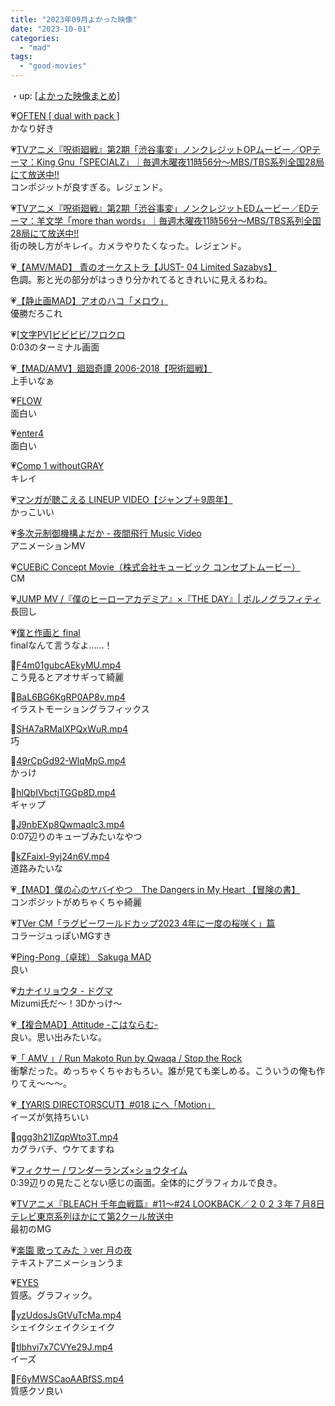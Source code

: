 ```yaml
---
title: "2023年09月よかった映像"
date: "2023-10-01"
categories: 
  - "mad"
tags: 
  - "good-movies"
---
```


<!--more-->

・up: [\[よかった映像まとめ\]](/blog/2023-07-21-good-movies)

💗[OFTEN \[ dual with pack \]](https://youtu.be/H-DCkd0IP90)  
かなり好き

💗[TVアニメ『呪術廻戦』第2期「渋谷事変」ノンクレジットOPムービー／OPテーマ：King Gnu「SPECIALZ」｜毎週木曜夜11時56分～MBS/TBS系列全国28局にて放送中!!](https://youtu.be/5yb2N3pnztU)  
コンポジットが良すぎる。レジェンド。

💗[TVアニメ『呪術廻戦』第2期「渋谷事変」ノンクレジットEDムービー／EDテーマ：羊文学「more than words」｜毎週木曜夜11時56分～MBS/TBS系列全国28局にて放送中!!](https://youtu.be/fR0tqhqM7Yg)  
街の映し方がキレイ。カメラやりたくなった。レジェンド。

💗[【AMV/MAD】 青のオーケストラ【JUST- 04 Limited Sazabys】](https://youtu.be/AdVKCTu_qnQ)  
色調。影と光の部分がはっきり分かれてるときれいに見えるわね。

💗[【静止画MAD】アオのハコ「メロウ」](https://youtu.be/nB8rWN5sLTc)  
優勝だろこれ

💗[\[文字PV\]ビビビビ/フロクロ](https://youtu.be/As28u4ORKLI)  
0:03のターミナル画面

💗[【MAD/AMV】廻廻奇譚 2006-2018【呪術廻戦】](https://youtu.be/G9G-IlJkSjc)  
上手いなぁ

💗[FLOW](https://youtu.be/emqL_PXLQlg)  
面白い

💗[enter4](https://youtu.be/YcRhNL1LM8Y)  
面白い

💗[Comp 1 withoutGRAY](https://youtu.be/WE7C-1vtmmM)  
キレイ

💗[マンガが聴こえる LINEUP VIDEO【ジャンプ＋9周年】](https://youtu.be/GDZG0sDjOCI)  
かっこいい

💗[多次元制御機構よだか - 夜間飛行 Music Video](https://youtu.be/vvJGsfkIXY0)  
アニメーションMV

💗[CUEBiC Concept Movie（株式会社キュービック コンセプトムービー）](https://youtu.be/Z7SrU4AEQBk)  
CM

💗[JUMP MV /『僕のヒーローアカデミア』×『THE DAY』| ポルノグラフィティ](https://youtu.be/txrgNDIK2pM)  
長回し

💗[僕と作画と final](https://youtu.be/QnfyiReyP3g)  
finalなんて言うなよ……！

💙[F4m01gubcAEkyMU.mp4](https://x.com/naucie/status/1696085734095204810?s=20)  
こう見るとアオサギって綺麗

💙[BaL6BG6KgRP0AP8v.mp4](https://twitter.com/i/status/1697029186777706544)  
イラストモーショングラフィックス

💙[SHA7aRMalXPQxWuR.mp4](https://twitter.com/i/status/1697855821340958877)  
巧

💙[49rCpGd92-WlqMpG.mp4](https://twitter.com/i/status/1692824512528826806)  
かっけ

💙[hlQbIVbctjTGGp8D.mp4](https://twitter.com/i/status/1699080035716759806)  
ギャップ

💙[J9nbEXp8QwmaqIc3.mp4](https://twitter.com/i/status/1699131536342167645)  
0:07辺りのキューブみたいなやつ

💙[kZFaixl-9yj24n6V.mp4](https://twitter.com/i/status/1699402957115056145)  
道路みたいな

💗[【MAD】僕の心のヤバイやつ　The Dangers in My Heart 【冒険の書】](https://youtu.be/GJ0Ynx2tcBo)  
コンポジットがめちゃくちゃ綺麗

💗[TVer CM「ラグビーワールドカップ2023 4年に一度の桜咲く」篇](https://youtu.be/bbxrqHOXYds)  
コラージュっぽいMGすき

💗[Ping-Pong（卓球） Sakuga MAD](https://youtu.be/3DOzWNmfd6Q)  
良い

💗[カナイリョウタ - ドグマ](https://youtu.be/SdpZM8zqhKo)  
Mizumi氏だ～！3Dかっけ～

💗[【複合MAD】Attitude -こはならむ-](https://youtu.be/a6a8YLDW8uE)  
良い。思い出みたいな。

💗[「 AMV 」/ Run Makoto Run by Qwaqa / Stop the Rock](https://youtu.be/13EoGmVBNhE)  
衝撃だった。めっちゃくちゃおもろい。誰が見ても楽しめる。こういうの俺も作りてえ～～～。

💗[【YARIS DIRECTORSCUT】#018 にへ「Motion」](https://youtu.be/QmhyY_4Bp6U)  
イーズが気持ちいい

💙[qgg3h21lZqpWto3T.mp4](https://x.com/zactunnn/status/1703890692966092807?s=20)  
カグラバチ、ウケてますね

💗[フィクサー / ワンダーランズ×ショウタイム](https://youtu.be/3MnJU3QtDVE)  
0:39辺りの見たことない感じの画面。全体的にグラフィカルで良き。

💗[TVアニメ『BLEACH 千年血戦篇』#11〜#24 LOOKBACK／２０２３年７月8日テレビ東京系列ほかにて第2クール放送中](https://youtu.be/MQ5QrHlv5Pg)  
最初のMG

💗[楽園 歌ってみた☽ ver 月の夜](https://youtu.be/IvVT-xlbiB8)  
テキストアニメーションうま

💗[EYES](https://youtu.be/hD5xyPHmlig)  
質感。グラフィック。

💙[yzUdosJsGtVuTcMa.mp4](https://twitter.com/i/status/1704448152508547512)  
シェイクシェイクシェイク

💙[tIbhvi7x7CVYe29J.mp4](https://twitter.com/i/status/1705622058540159250)  
イーズ

💙[F6yMWSCaoAABfSS.mp4](https://twitter.com/i/status/1705892720286515391)  
質感クソ良い
